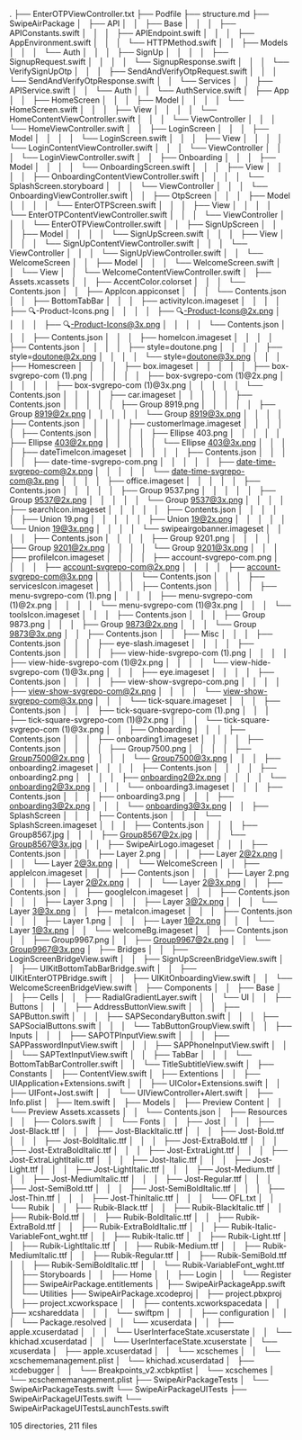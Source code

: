 .
├── EnterOTPViewController.txt
├── Podfile
├── structure.md
├── SwipeAirPackage
│   ├── API
│   │   ├── Base
│   │   │   ├── APIConstants.swift
│   │   │   ├── APIEndpoint.swift
│   │   │   ├── AppEnvironment.swift
│   │   │   └── HTTPMethod.swift
│   │   ├── Models
│   │   │   └── Auth
│   │   │       ├── SignUp
│   │   │       │   ├── SignupRequest.swift
│   │   │       │   └── SignupResponse.swift
│   │   │       └── VerifySignUpOtp
│   │   │           ├── SendAndVerifyOtpRequest.swift
│   │   │           └── SendAndVerifyOtpResponse.swift
│   │   └── Services
│   │       ├── APIService.swift
│   │       └── Auth
│   │           └── AuthService.swift
│   ├── App
│   │   ├── HomeScreen
│   │   │   ├── Model
│   │   │   │   └── HomeScreen.swift
│   │   │   ├── View
│   │   │   │   └── HomeContentViewController.swift
│   │   │   └── ViewController
│   │   │       └── HomeViewController.swift
│   │   ├── LoginScreen
│   │   │   ├── Model
│   │   │   │   └── LoginScreen.swift
│   │   │   ├── View
│   │   │   │   └── LoginContentViewController.swift
│   │   │   └── ViewController
│   │   │       └── LoginViewController.swift
│   │   ├── Onboarding
│   │   │   ├── Model
│   │   │   │   └── OnboardingScreen.swift
│   │   │   ├── View
│   │   │   │   ├── OnboardingContentViewController.swift
│   │   │   │   └── SplashScreen.storyboard
│   │   │   └── ViewController
│   │   │       └── OnboardingViewController.swift
│   │   ├── OtpScreen
│   │   │   ├── Model
│   │   │   │   └── EnterOTPScreen.swift
│   │   │   ├── View
│   │   │   │   └── EnterOTPContentViewController.swift
│   │   │   └── ViewController
│   │   │       └── EnterOTPViewController.swift
│   │   ├── SignUpScreen
│   │   │   ├── Model
│   │   │   │   └── SignUpScreen.swift
│   │   │   ├── View
│   │   │   │   └── SignUpContentViewController.swift
│   │   │   └── ViewController
│   │   │       └── SignUpViewController.swift
│   │   └── WelcomeScreen
│   │       ├── Model
│   │       │   └── WelcomeScreen.swift
│   │       └── View
│   │           └── WelcomeContentViewController.swift
│   ├── Assets.xcassets
│   │   ├── AccentColor.colorset
│   │   │   └── Contents.json
│   │   ├── AppIcon.appiconset
│   │   │   └── Contents.json
│   │   ├── BottomTabBar
│   │   │   ├── activityIcon.imageset
│   │   │   │   ├── 🔍-Product-Icons.png
│   │   │   │   ├── 🔍-Product-Icons@2x.png
│   │   │   │   ├── 🔍-Product-Icons@3x.png
│   │   │   │   └── Contents.json
│   │   │   ├── Contents.json
│   │   │   ├── homeIcon.imageset
│   │   │   │   ├── Contents.json
│   │   │   │   ├── style=doutone.png
│   │   │   │   ├── style=doutone@2x.png
│   │   │   │   └── style=doutone@3x.png
│   │   │   ├── Homescreen
│   │   │   │   ├── box.imageset
│   │   │   │   │   ├── box-svgrepo-com (1).png
│   │   │   │   │   ├── box-svgrepo-com (1)@2x.png
│   │   │   │   │   ├── box-svgrepo-com (1)@3x.png
│   │   │   │   │   └── Contents.json
│   │   │   │   ├── car.imageset
│   │   │   │   │   ├── Contents.json
│   │   │   │   │   ├── Group 8919.png
│   │   │   │   │   ├── Group 8919@2x.png
│   │   │   │   │   └── Group 8919@3x.png
│   │   │   │   ├── Contents.json
│   │   │   │   ├── customerImage.imageset
│   │   │   │   │   ├── Contents.json
│   │   │   │   │   ├── Ellipse 403.png
│   │   │   │   │   ├── Ellipse 403@2x.png
│   │   │   │   │   └── Ellipse 403@3x.png
│   │   │   │   ├── dateTimeIcon.imageset
│   │   │   │   │   ├── Contents.json
│   │   │   │   │   ├── date-time-svgrepo-com.png
│   │   │   │   │   ├── date-time-svgrepo-com@2x.png
│   │   │   │   │   └── date-time-svgrepo-com@3x.png
│   │   │   │   ├── office.imageset
│   │   │   │   │   ├── Contents.json
│   │   │   │   │   ├── Group 9537.png
│   │   │   │   │   ├── Group 9537@2x.png
│   │   │   │   │   └── Group 9537@3x.png
│   │   │   │   ├── searchIcon.imageset
│   │   │   │   │   ├── Contents.json
│   │   │   │   │   ├── Union 19.png
│   │   │   │   │   ├── Union 19@2x.png
│   │   │   │   │   └── Union 19@3x.png
│   │   │   │   └── swipeairgobanner.imageset
│   │   │   │       ├── Contents.json
│   │   │   │       ├── Group 9201.png
│   │   │   │       ├── Group 9201@2x.png
│   │   │   │       └── Group 9201@3x.png
│   │   │   ├── profileIcon.imageset
│   │   │   │   ├── account-svgrepo-com.png
│   │   │   │   ├── account-svgrepo-com@2x.png
│   │   │   │   ├── account-svgrepo-com@3x.png
│   │   │   │   └── Contents.json
│   │   │   ├── servicesIcon.imageset
│   │   │   │   ├── Contents.json
│   │   │   │   ├── menu-svgrepo-com (1).png
│   │   │   │   ├── menu-svgrepo-com (1)@2x.png
│   │   │   │   └── menu-svgrepo-com (1)@3x.png
│   │   │   └── toolsIcon.imageset
│   │   │       ├── Contents.json
│   │   │       ├── Group 9873.png
│   │   │       ├── Group 9873@2x.png
│   │   │       └── Group 9873@3x.png
│   │   ├── Contents.json
│   │   ├── Misc
│   │   │   ├── Contents.json
│   │   │   ├── eye-slash.imageset
│   │   │   │   ├── Contents.json
│   │   │   │   ├── view-hide-svgrepo-com (1).png
│   │   │   │   ├── view-hide-svgrepo-com (1)@2x.png
│   │   │   │   └── view-hide-svgrepo-com (1)@3x.png
│   │   │   ├── eye.imageset
│   │   │   │   ├── Contents.json
│   │   │   │   ├── view-show-svgrepo-com.png
│   │   │   │   ├── view-show-svgrepo-com@2x.png
│   │   │   │   └── view-show-svgrepo-com@3x.png
│   │   │   └── tick-square.imageset
│   │   │       ├── Contents.json
│   │   │       ├── tick-square-svgrepo-com (1).png
│   │   │       ├── tick-square-svgrepo-com (1)@2x.png
│   │   │       └── tick-square-svgrepo-com (1)@3x.png
│   │   ├── Onboarding
│   │   │   ├── Contents.json
│   │   │   ├── onboarding1.imageset
│   │   │   │   ├── Contents.json
│   │   │   │   ├── Group7500.png
│   │   │   │   ├── Group7500@2x.png
│   │   │   │   └── Group7500@3x.png
│   │   │   ├── onboarding2.imageset
│   │   │   │   ├── Contents.json
│   │   │   │   ├── onboarding2.png
│   │   │   │   ├── onboarding2@2x.png
│   │   │   │   └── onboarding2@3x.png
│   │   │   └── onboarding3.imageset
│   │   │       ├── Contents.json
│   │   │       ├── onboarding3.png
│   │   │       ├── onboarding3@2x.png
│   │   │       └── onboarding3@3x.png
│   │   ├── SplashScreen
│   │   │   ├── Contents.json
│   │   │   └── SplashScreen.imageset
│   │   │       ├── Contents.json
│   │   │       ├── Group8567.jpg
│   │   │       ├── Group8567@2x.jpg
│   │   │       └── Group8567@3x.jpg
│   │   ├── SwipeAirLogo.imageset
│   │   │   ├── Contents.json
│   │   │   ├── Layer 2.png
│   │   │   ├── Layer 2@2x.png
│   │   │   └── Layer 2@3x.png
│   │   └── WelcomeScreen
│   │       ├── appleIcon.imageset
│   │       │   ├── Contents.json
│   │       │   ├── Layer 2.png
│   │       │   ├── Layer 2@2x.png
│   │       │   └── Layer 2@3x.png
│   │       ├── Contents.json
│   │       ├── googleIcon.imageset
│   │       │   ├── Contents.json
│   │       │   ├── Layer 3.png
│   │       │   ├── Layer 3@2x.png
│   │       │   └── Layer 3@3x.png
│   │       ├── metaIcon.imageset
│   │       │   ├── Contents.json
│   │       │   ├── Layer 1.png
│   │       │   ├── Layer 1@2x.png
│   │       │   └── Layer 1@3x.png
│   │       └── welcomeBg.imageset
│   │           ├── Contents.json
│   │           ├── Group9967.png
│   │           ├── Group9967@2x.png
│   │           └── Group9967@3x.png
│   ├── Bridges
│   │   ├── LoginScreenBridgeView.swift
│   │   ├── SignUpScreenBridgeView.swift
│   │   ├── UIKitBottomTabBarBridge.swift
│   │   ├── UIKitEnterOTPBridge.swift
│   │   ├── UIKitOnboardingView.swift
│   │   └── WelcomeScreenBridgeView.swift
│   ├── Components
│   │   ├── Base
│   │   ├── Cells
│   │   ├── RadialGradientLayer.swift
│   │   └── UI
│   │       ├── Buttons
│   │       │   ├── AddressButtonView.swift
│   │       │   ├── SAPButton.swift
│   │       │   ├── SAPSecondaryButton.swift
│   │       │   ├── SAPSocialButtons.swift
│   │       │   └── TabButtonGroupView.swift
│   │       ├── Inputs
│   │       │   ├── SAPOTPInputView.swift
│   │       │   ├── SAPPasswordInputView.swift
│   │       │   ├── SAPPhoneInputView.swift
│   │       │   └── SAPTextInputView.swift
│   │       ├── TabBar
│   │       │   └── BottomTabBarController.swift
│   │       └── TitleSubtitleView.swift
│   ├── Constants
│   ├── ContentView.swift
│   ├── Extentions
│   │   ├── UIApplication+Extensions.swift
│   │   ├── UIColor+Extensions.swift
│   │   ├── UIFont+Jost.swift
│   │   └── UIViewController+Alert.swift
│   ├── Info.plist
│   ├── Item.swift
│   ├── Models
│   ├── Preview Content
│   │   └── Preview Assets.xcassets
│   │       └── Contents.json
│   ├── Resources
│   │   ├── Colors.swift
│   │   └── Fonts
│   │       ├── Jost
│   │       │   ├── Jost-Black.ttf
│   │       │   ├── Jost-BlackItalic.ttf
│   │       │   ├── Jost-Bold.ttf
│   │       │   ├── Jost-BoldItalic.ttf
│   │       │   ├── Jost-ExtraBold.ttf
│   │       │   ├── Jost-ExtraBoldItalic.ttf
│   │       │   ├── Jost-ExtraLight.ttf
│   │       │   ├── Jost-ExtraLightItalic.ttf
│   │       │   ├── Jost-Italic.ttf
│   │       │   ├── Jost-Light.ttf
│   │       │   ├── Jost-LightItalic.ttf
│   │       │   ├── Jost-Medium.ttf
│   │       │   ├── Jost-MediumItalic.ttf
│   │       │   ├── Jost-Regular.ttf
│   │       │   ├── Jost-SemiBold.ttf
│   │       │   ├── Jost-SemiBoldItalic.ttf
│   │       │   ├── Jost-Thin.ttf
│   │       │   ├── Jost-ThinItalic.ttf
│   │       │   └── OFL.txt
│   │       └── Rubik
│   │           ├── Rubik-Black.ttf
│   │           ├── Rubik-BlackItalic.ttf
│   │           ├── Rubik-Bold.ttf
│   │           ├── Rubik-BoldItalic.ttf
│   │           ├── Rubik-ExtraBold.ttf
│   │           ├── Rubik-ExtraBoldItalic.ttf
│   │           ├── Rubik-Italic-VariableFont_wght.ttf
│   │           ├── Rubik-Italic.ttf
│   │           ├── Rubik-Light.ttf
│   │           ├── Rubik-LightItalic.ttf
│   │           ├── Rubik-Medium.ttf
│   │           ├── Rubik-MediumItalic.ttf
│   │           ├── Rubik-Regular.ttf
│   │           ├── Rubik-SemiBold.ttf
│   │           ├── Rubik-SemiBoldItalic.ttf
│   │           └── Rubik-VariableFont_wght.ttf
│   ├── Storyboards
│   │   ├── Home
│   │   ├── Login
│   │   └── Register
│   ├── SwipeAirPackage.entitlements
│   ├── SwipeAirPackageApp.swift
│   └── Utilities
├── SwipeAirPackage.xcodeproj
│   ├── project.pbxproj
│   ├── project.xcworkspace
│   │   ├── contents.xcworkspacedata
│   │   ├── xcshareddata
│   │   │   └── swiftpm
│   │   │       ├── configuration
│   │   │       └── Package.resolved
│   │   └── xcuserdata
│   │       ├── apple.xcuserdatad
│   │       │   └── UserInterfaceState.xcuserstate
│   │       └── khichad.xcuserdatad
│   │           └── UserInterfaceState.xcuserstate
│   └── xcuserdata
│       ├── apple.xcuserdatad
│       │   └── xcschemes
│       │       └── xcschememanagement.plist
│       └── khichad.xcuserdatad
│           ├── xcdebugger
│           │   └── Breakpoints_v2.xcbkptlist
│           └── xcschemes
│               └── xcschememanagement.plist
├── SwipeAirPackageTests
│   └── SwipeAirPackageTests.swift
└── SwipeAirPackageUITests
    ├── SwipeAirPackageUITests.swift
    └── SwipeAirPackageUITestsLaunchTests.swift

105 directories, 211 files
